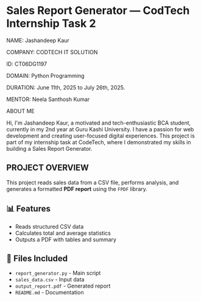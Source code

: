 #  Sales Report Generator — CodTech Internship Task 2

NAME: Jashandeep Kaur

COMPANY: CODTECH IT SOLUTION

ID: CT06DG1197

DOMAIN: Python Programming

DURATION: June 11th, 2025 to July 26th, 2025.

MENTOR: Neela Santhosh Kumar

ABOUT ME

Hi, I'm Jashandeep Kaur, a motivated and tech-enthusiastic BCA student, currently in my 2nd year at Guru Kashi University. I have a passion for web development and creating user-focused digital experiences. This project is part of my internship task at CodeTech, where I demonstrated my skills in building a Sales Report Generator.

## PROJECT OVERVIEW

This project reads sales data from a CSV file, performs analysis, and generates a formatted **PDF report** using the `FPDF` library.

## 📊 Features
- Reads structured CSV data
- Calculates total and average statistics
- Outputs a PDF with tables and summary

## 📁 Files Included
- `report_generator.py` - Main script
- `sales_data.csv` - Input data
- `output_report.pdf` - Generated report
- `README.md` - Documentation
